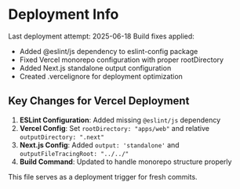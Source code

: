 # Deployment Info

Last deployment attempt: 2025-06-18
Build fixes applied:
- Added @eslint/js dependency to eslint-config package
- Fixed Vercel monorepo configuration with proper rootDirectory
- Added Next.js standalone output configuration
- Created .vercelignore for deployment optimization

## Key Changes for Vercel Deployment

1. **ESLint Configuration**: Added missing `@eslint/js` dependency
2. **Vercel Config**: Set `rootDirectory: "apps/web"` and relative `outputDirectory: ".next"`
3. **Next.js Config**: Added `output: 'standalone'` and `outputFileTracingRoot: "../../"`
4. **Build Command**: Updated to handle monorepo structure properly

This file serves as a deployment trigger for fresh commits.

